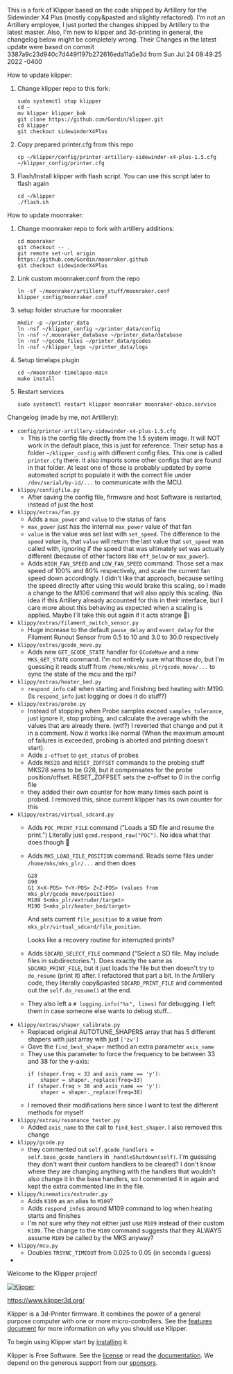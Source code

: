 This is a fork of Klipper based on the code shipped by Artillery for the
Sidewinder X4 Plus (mostly copy&pasted and slightly refactored).
I'm not an Artillery employee, I just ported the changes shipped by Artillery
to the latest master. Also, I'm new to klipper and 3d-printing in general,
the changelog below might be completely wrong. Their Changes in the latest
update were based on commit 3387a9c23d940c7d449f197b272616eda11a5e3d
from Sun Jul 24 08:49:25 2022 -0400

How to update klipper:
1. Change klipper repo to this fork:
   ```
   sudo systemctl stop klipper
   cd ~
   mv klipper klipper_bak
   git clone https://github.com/Gordin/klipper.git
   cd klipper
   git checkout sidewinderX4Plus
   ```
2. Copy prepared printer.cfg from this repo
   ```
   cp ~/klipper/config/printer-artillery-sidewinder-x4-plus-1.5.cfg ~/klipper_config/printer.cfg
   ```
3. Flash/Install klipper with flash script. You can use this script later
   to flash again
   ```
   cd ~/klipper
   ./flash.sh
   ```

How to update moonraker:
1. Change moonraker repo to fork with artillery additions:
   ```
   cd moonraker
   git checkout -- .
   git remote set-url origin https://github.com/Gordin/moonraker.github
   git checkout sidewinderX4Plus
   ```
2. Link custom moonraker.conf from the repo
   ```
   ln -sf ~/moonraker/artillery_stuff/moonraker.conf klipper_config/moonraker.conf
   ```
3. setup folder structure for moonraker
   ```
   mkdir -p ~/printer_data
   ln -nsf ~/klipper_config ~/printer_data/config
   ln -nsf ~/.moonraker_database ~/printer_data/database
   ln -nsf ~/gcode_files ~/printer_data/gcodes
   ln -nsf ~/klipper_logs ~/printer_data/logs
   ```
4. Setup timelaps plugin
   ```
   cd ~/moonraker-timelapse-main
   make install
   ```
5. Restart services
   ```
   sudo systemctl restart klipper moonraker moonraker-obico.service
   ```

Changelog (made by me, not Artillery):

* `config/printer-artillery-sidewinder-x4-plus-1.5.cfg`
    * This is the config file directly from the 1.5 system image. It will
      NOT work in the default place, this is just for reference. Their setup
      has a folder `~/klipper_config` with different config files. This one
      is called `printer.cfg` there. it also imports some other configs that
      are found in that folder. At least one of those is probably updated by
      some automated script to populate it with the correct file under
      `/dev/serial/by-id/...` to communicate with the MCU.
* `klippy/configfile.py`
    * After saving the config file, firmware and host Software is restarted,
      instead of just the host
* `klippy/extras/fan.py`
    * Adds a `max_power` and `value` to the status of fans
    * `max_power` just has the internal `max_power` value of that fan
    * `value` is the value was set last with `set_speed`. The difference to the
      `speed` value is, that `value` will return the last value that
      `set_speed` was called with, ignoring if the speed that was ultimately
      set was actually different (because of other factors like `off_below` or
      `max_power`).
    * Adds `HIGH_FAN_SPEED` and `LOW_FAN_SPEED` command. Those set a max speed of
      100% and 80% respectively, and scale the current fan speed down
      accordingly. I didn't like that approach, because setting the speed
      directly after using this would brake this scaling, so I made a change
      to the M106 command that will also apply this scaling. (No idea if
      this Artillery already accounted for this in their interface, but I
      care more about this behaving as expected when a scaling is applied.
      Maybe I'll take this out again if it acts strange 🤷)
* `klippy/extras/filament_switch_sensor.py`
    * Huge increase to the default `pause_delay` and `event_delay` for the Filament
        Runout Sensor from 0.5 to 10 and 3.0 to 30.0 respectively
* `klippy/extras/gcode_move.py`
    * Adds new `GET_GCODE_STATE` handler for `GCodeMove` and a new `MKS_GET_STATE`
      command. I'm not entirely sure what those do, but I'm guessing it reads
      stuff from `/home/mks/mks_plr/gcode_move/...` to sync the state of the mcu 
      and the rpi?
* `klippy/extras/heater_bed.py`
    * `respond_info` call when starting and finishing bed heating with M190.
      (Is `respond_info` just logging or does it do stuff?)
* `klippy/extras/probe.py`
    * Instead of stopping when Probe samples exceed `samples_tolerance`, just
      ignore it, stop probing, and calculate the average whith the values that
      are already there. (wtf?) I reverted that change and put it in a comment.
      Now it works like normal (When the maximum amount of failures is exceeded,
      probing is aborted and printing doesn't start).
    * Adds `z-offset` to `get_status` of probes
    * Adds `MKS28` and `RESET_ZOFFSET` commands to the probing stuff
      MKS28 sems to be G28, but it compensates for the probe position/offset.
      RESET_ZOFFSET sets the z-offset to 0 in the config file
    * they added their own counter for how many times each point is probed. I
      removed this, since current klipper has its own counter for this
* `klippy/extras/virtual_sdcard.py`
    * Adds `POC_PRINT_FILE` command ("Loads a SD file and resume the print.")
      Literally just `gcmd.respond_raw("POC")`. No idea what that does though 🤷
    * Adds `MKS_LOAD_FILE_POSITION` command. Reads some files under
      `/home/mks/mks_plr/...` and then does
        ```
        G28
        G90
        G1 X<X-POS> Y<Y-POS> Z<Z-POS> (values from mks_plr/gcode_move/position)
        M109 S<mks_plr/extruder/target>
        M190 S<mks_plr/heater_bed/target>
        ```
      And sets current `file_position` to a value from
      `mks_plr/virtual_sdcard/file_position`.

      Looks like a recovery routine for interrupted prints?
    * Adds `SDCARD_SELECT_FILE` command ("Select a SD file. May include files
      in subdirectories."). Does exactly the same as `SDCARD_PRINT_FILE`, but
      it just loads the file but then doesn't try to `do_resume` (print it)
      after. I refactored that part a bit. In the Artillery code, they
      literally copy&pasted `SDCARD_PRINT_FILE` and commented out the
      `self.do_resume()` at the end.
    * They also left a `# logging.info("%s", lines)` for debugging. I left them
      in case someone else wants to debug stuff...
* `klippy/extras/shaper_calibrate.py`
    * Replaced original AUTOTUNE_SHAPERS array that has 5 different shapers with
      just array with just `['zv']`
    * Gave the `find_best_shaper` method an extra parameter `axis_name`
    * They use this parameter to force the frequency to be between 33 and 38 
      for the y-axis:
        ```
        if (shaper.freq < 33 and axis_name == 'y'):
            shaper = shaper._replace(freq=33)
        if (shaper.freq > 38 and axis_name == 'y'):
            shaper = shaper._replace(freq=38)
        ```
    * I removed their modifications here since I want to test the different
      methods for myself
* `klippy/extras/resonance_tester.py`
    * Added `axis_name` to the call to `find_best_shaper`. I also removed
      this change
* `klippy/gcode.py`
    * they commented out `self.gcode_handlers = self.base_gcode_handlers` in
      `_handleShutdown(self)`. I'm guessing they don't want their custom
      handlers to be cleared? I don't know where they are changing anything
      with the handlers that wouldn't also change it in the base handlers, so
      I commented it in again and kept the extra commented line in the file.
* `klippy/kinematics/extruder.py`
    * Adds `K109` as an alias to `M109`?
    * Adds `respond_info`s around M109 command to log when heating starts and
      finishes
    * I'm not sure why they not either just use `M109` instead of their custom
      `K109`. The change to the `M109` command suggests that they ALWAYS
      assume `M109` be called by the MKS anyway?
* `klippy/mcu.py`
    * Doubles `TRSYNC_TIMEOUT` from 0.025 to 0.05 (in seconds I guess)
* 


Welcome to the Klipper project!

[![Klipper](docs/img/klipper-logo-small.png)](https://www.klipper3d.org/)

https://www.klipper3d.org/

Klipper is a 3d-Printer firmware. It combines the power of a general
purpose computer with one or more micro-controllers. See the
[features document](https://www.klipper3d.org/Features.html) for more
information on why you should use Klipper.

To begin using Klipper start by
[installing](https://www.klipper3d.org/Installation.html) it.

Klipper is Free Software. See the [license](COPYING) or read the
[documentation](https://www.klipper3d.org/Overview.html). We depend on
the generous support from our
[sponsors](https://www.klipper3d.org/Sponsors.html).

